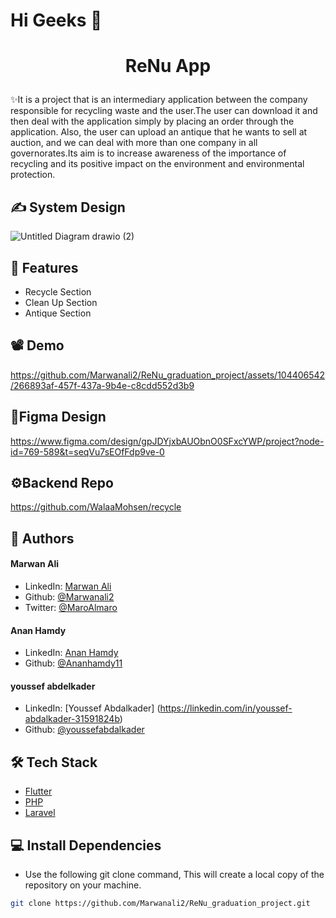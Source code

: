# Hi Geeks 👋
# <p align="center">ReNu App</p>
  
✨It is a project that is an intermediary application between the company responsible for recycling waste and
the user.The user can download it and then deal with the application simply by placing an order through the
application. Also, the user can upload an antique that he wants to sell at auction, and we can deal with more
than one company in all governorates.Its aim is to increase awareness of the importance of recycling and its
positive impact on the environment and environmental protection.

## ✍ System Design
![Untitled Diagram drawio (2)](https://github.com/Marwanali2/ReNu_graduation_project/assets/104406542/18f4754a-39c7-4319-a464-7520da08cf83)


        
## 🧐 Features    
- Recycle Section
- Clean Up Section
- Antique Section

## 📽 Demo     

https://github.com/Marwanali2/ReNu_graduation_project/assets/104406542/266893af-457f-437a-9b4e-c8cdd552d3b9



## 🎨Figma Design
https://www.figma.com/design/gpJDYjxbAUObnO0SFxcYWP/project?node-id=769-589&t=seqVu7sEOfFdp9ve-0

## ⚙Backend Repo
https://github.com/WalaaMohsen/recycle

## 🙇 Authors
#### Marwan Ali
- LinkedIn: [Marwan Ali](https://www.linkedin.com/in/marwan-ali-309aa1219/)
- Github: [@Marwanali2](https://github.com/Marwanali2)
- Twitter: [@MaroAlmaro](https://x.com/MaroAlmaro)        
#### Anan Hamdy
- LinkedIn: [Anan Hamdy](https://www.linkedin.com/in/anan-hamdy-b2a6ba203?miniProfileUrn=urn%3Ali%3Afs_miniProfile%3AACoAADPlPNIBMWFImhCLqhTDL6BKsCBDoTW9wXM&lipi=urn%3Ali%3Apage%3Ad_flagship3_search_srp_all%3BWVWTygOST0%2BgYTh5niHbCw%3D%3D)
- Github: [@Ananhamdy11](https://github.com/Ananhamdy11)
#### youssef abdelkader
- LinkedIn: [Youssef Abdalkader] (https://linkedin.com/in/youssef-abdalkader-31591824b)
- Github: [@youssefabdalkader](https://github.com/youssefabdalkader)

## 🛠️ Tech Stack
- [Flutter](https://flutter.dev/)
- [PHP](https://www.php.net/)
- [Laravel](https://laravel.com/)


 ## 💻 Install Dependencies    
- Use the following git clone command, This will create a local copy of the repository on your machine.
```bash
git clone https://github.com/Marwanali2/ReNu_graduation_project.git
```

        
